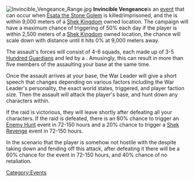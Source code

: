 ![](Invincible_Vengeance_Range.jpg "Invincible_Vengeance_Range.jpg")
**Invincible Vengeance**is an [event](Events.md "wikilink") that can occur
when [Esata the Stone Golem](Esata_the_Stone_Golem.md "wikilink") is
killed/imprisoned, and the [](Guide_to_Building_an_Outpost.md) is within 9,000 meters of
a [Shek Kingdom](02%20-%20Projects%20&%20Wikis/Kenshi/Kenshi%20Wiki/Kenshi%20Wiki%20Template/Shek_Kingdom.md "wikilink") owned location. The campaign
will have a maximum chance of triggering of 50% each day if the player
is within 2,500 meters of a [Shek Kingdom](02%20-%20Projects%20&%20Wikis/Kenshi/Kenshi%20Wiki/Kenshi%20Wiki%20Template/Shek_Kingdom.md "wikilink")
owned location, the chance will scale down with distance until it hits
0% at 9,000 meters away.

The assault's forces will consist of 4-6 squads, each made up of 3-5
[Hundred Guardians](Hundred_Guardian.md "wikilink") and led by a [](The_Five_Invincibles.md). Amusingly, this can result
in more than five members of the [](The_Five_Invincibles.md) assaulting your base at
the same time.

Once the assault arrives at your base, the War Leader will give a short
speech that changes depending on various factors including the War
Leader's personality, the exact world states, triggered, and player
faction size. Then the assault will attack the player's base, and hunt
down any characters within.

If the raid is victorious, they will leave shortly after defeating all
your characters. If the raid is defeated, there is an 80% chance to
trigger an [Enemy Hunt](Enemy_Hunt.md "wikilink") event in 72-150 hours and
a 20% chance to trigger a [Shek Revenge](Shek_Revenge.md "wikilink") event
in 72-150 hours.

In the scenario that the player is somehow not hostile with the [](02%20-%20Projects%20&%20Wikis/Kenshi/Kenshi%20Wiki/Kenshi%20Wiki%20Template/Shek_Kingdom.md) despite taking down [](Esata_the_Stone_Golem.md) and fending off this attack,
after defeating it there will be a 60% chance for the [](Shek_Revenge.md) event in 72-150 hours, and 40% chance
of no retaliation.

[Category:Events](Category:Events "wikilink")
